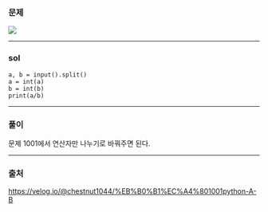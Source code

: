 ### 문제
![](https://images.velog.io/images/chestnut1044/post/917c367c-3330-4df2-920f-ad11165017a5/image.png)

---

### sol
```
a, b = input().split()
a = int(a)
b = int(b)
print(a/b)
```
---
### 풀이

문제 1001에서 연산자만 나누기로 바꿔주면 된다.

---
### 출처
https://velog.io/@chestnut1044/%EB%B0%B1%EC%A4%801001python-A-B